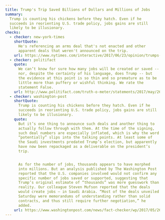 ```yaml
---
title: Trump's Trip Saved Billions of Dollars and Millions of Jobs
summary:
  Trump is counting his chickens before they hatch. Even if he
  succeeds in reorienting U.S. trade policy, jobs gains are still
  likely to be illusionary.
checks:
  - checker: new-york-times
    shortQuote:
      He's referencing an arms deal that's not enacted and other
      apparent deals that weren't announced on the trip.
    url: https://www.nytimes.com/interactive/2017/06/23/opinion/trumps-lies.html
  - checker: politifact
    quote:
      We can’t know for sure how many jobs will be created or saved --
      nor, despite the certainty of his language, does Trump -- but
      the evidence at this point is so thin and so premature as to be
      little more than puffery or wishful thinking. We rate the
      statement False.
    url: http://www.politifact.com/truth-o-meter/statements/2017/may/26/donald-trump/did-donald-trumps-trip-create-or-save-millions-job/
  - checker: washington-post
    shortQuote:
      Trump is counting his chickens before they hatch. Even if he
      succeeds in reorienting U.S. trade policy, jobs gains are still
      likely to be illusionary.
    quote:
      But it’s one thing to announce such deals and another thing to
      actually follow through with them. At the time of the signing,
      such deal numbers are especially inflated, which is why the word
      “potentially” slips into the talking points. At least some of
      the Saudi investments predated Trump’s election, but apparently
      have now been repackaged as a deliverable on the president’s
      trip.


      As for the number of jobs, thousands appears to have morphed
      into millions. But an analysis published by The Washington Post
      reported that the U.S. companies involved would not confirm any
      specific number of jobs saved or supported, suggesting that
      Trump’s original estimate of “thousands” was more guesswork than
      reality. Our colleague Steven Mufson reported that the deals
      would create jobs — in Saudi Arabia. “Most of the deals unveiled
      Saturday were memorandums of understanding rather than solid
      contracts, and thus still require further negotiation,” he
      added.
    url: https://www.washingtonpost.com/news/fact-checker/wp/2017/05/26/president-trumps-claim-that-hes-already-saved-millions-of-jobs-on-his-foreign-trip/
---
```

